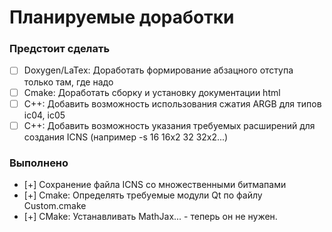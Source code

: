 # Планируемые доработки

### Предстоит сделать

- [ ] Doxygen/LaTex: Доработать формирование абзацного отступа только там, где надо  
- [ ] Cmake: Доработать сборку и установку документации html  
- [ ] C++: Добавить возможность использования сжатия ARGB для типов ic04, ic05  
- [ ] C++: Добавить возможность указания требуемых расширений для создания ICNS (например -s 16 16x2 32 32x2...)  

### Выполнено

- [+] Сохранение файла ICNS со множественными битмапами  
- [+] Cmake: Определять требуемые модули Qt по файлу Custom.cmake  
- [+] CMake: Устанавливать MathJax... - теперь он не нужен.  

